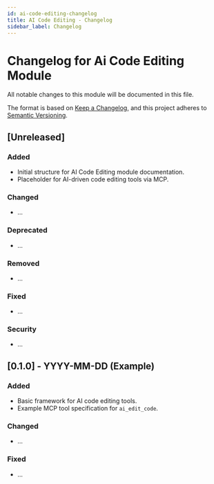 ```yaml
---
id: ai-code-editing-changelog
title: AI Code Editing - Changelog
sidebar_label: Changelog
---
```


# Changelog for Ai Code Editing Module

All notable changes to this module will be documented in this file.

The format is based on [Keep a Changelog](https://keepachangelog.com/en/1.0.0/),
and this project adheres to [Semantic Versioning](https://semver.org/spec/v2.0.0.html).

## [Unreleased]

### Added
- Initial structure for AI Code Editing module documentation.
- Placeholder for AI-driven code editing tools via MCP.

### Changed
- ...

### Deprecated
- ...

### Removed
- ...

### Fixed
- ...

### Security
- ...

## [0.1.0] - YYYY-MM-DD (Example)

### Added
- Basic framework for AI code editing tools.
- Example MCP tool specification for `ai_edit_code`.

### Changed
- ...

### Fixed
- ... 